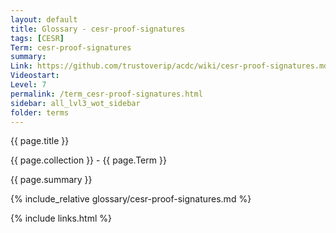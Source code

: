 ```yaml
---
layout: default
title: Glossary - cesr-proof-signatures
tags: [CESR]
Term: cesr-proof-signatures
summary: 
Link: https://github.com/trustoverip/acdc/wiki/cesr-proof-signatures.md
Videostart: 
Level: 7
permalink: /term_cesr-proof-signatures.html
sidebar: all_lvl3_wot_sidebar
folder: terms
---
```


{{ page.title }}

{{ page.collection }} - {{ page.Term }}

   {{ page.summary }}

{% include_relative glossary/cesr-proof-signatures.md %}

 {% include links.html %} 
